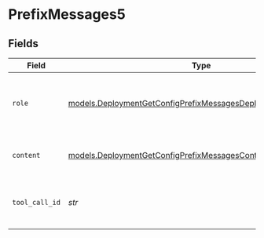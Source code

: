 # PrefixMessages5


## Fields

| Field                                                                                                                                  | Type                                                                                                                                   | Required                                                                                                                               | Description                                                                                                                            |
| -------------------------------------------------------------------------------------------------------------------------------------- | -------------------------------------------------------------------------------------------------------------------------------------- | -------------------------------------------------------------------------------------------------------------------------------------- | -------------------------------------------------------------------------------------------------------------------------------------- |
| `role`                                                                                                                                 | [models.DeploymentGetConfigPrefixMessagesDeploymentsRequestRole](../models/deploymentgetconfigprefixmessagesdeploymentsrequestrole.md) | :heavy_check_mark:                                                                                                                     | The role of the messages author, in this case tool.                                                                                    |
| `content`                                                                                                                              | [models.DeploymentGetConfigPrefixMessagesContent](../models/deploymentgetconfigprefixmessagescontent.md)                               | :heavy_check_mark:                                                                                                                     | The contents of the tool message.                                                                                                      |
| `tool_call_id`                                                                                                                         | *str*                                                                                                                                  | :heavy_check_mark:                                                                                                                     | Tool call that this message is responding to.                                                                                          |